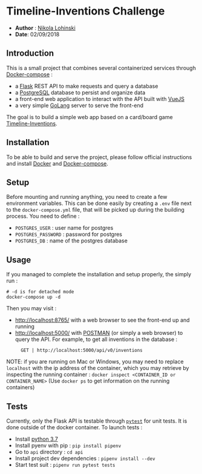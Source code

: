 # Timeline-Inventions Challenge

- **Author** : [Nikola Lohinski](http://github.com/NikolaLohinski)
- **Date**: 02/09/2018

## Introduction

This is a small project that combines several containerized services through
[Docker-compose](https://docs.docker.com/compose/overview/) :
- a [Flask](http://flask.pocoo.org/) REST API to make requests and query a database
- a [PostgreSQL](https://www.postgresql.org/) database to persist and organize data
- a front-end web application to interact with the API built with [VueJS](https://vuejs.org/)
- a very simple [GoLang](https://golang.org/) server to serve the front-end

The goal is to build a simple web app based on a card/board game
[Timeline-Inventions](https://www.boardgamegeek.com/boardgame/85256/timeline-inventions).

## Installation

To be able to build and serve the project, please follow official instructions and install
[Docker](https://docs.docker.com/install/) and [Docker-compose](https://docs.docker.com/compose/install/#install-compose).

## Setup

Before mounting and running anything, you need to create a few environment variables. This can be done easily by
creating a `.env` file next to the `docker-compose.yml` file, that will be picked up during the building process. You
need to define :
- `POSTGRES_USER` : user name for postgres
- `POSTGRES_PASSWORD` : password for postgres
- `POSTGRES_DB` : name of the postgres database

## Usage

If you managed to complete the installation and setup properly, the simply run :
```
# -d is for detached mode
docker-compose up -d
```
Then you may visit :
- [http://localhost:8765/](http://localhost:8080/) with a web browser to see the front-end up and running
- [http://localhost:5000/](http://localhost:5000/) with [POSTMAN](https://www.getpostman.com/) (or simply a web browser)
to query the API. For example, to get all inventions in the database :
  ```
    GET | http://localhost:5000/api/v0/inventions
  ```
NOTE: if you are running on Mac or Windows, you may need to replace `localhost` with the ip address of the container,
which you may retrieve by inspecting the running container : `docker inspect <CONTAINER_ID or CONTAINER_NAME>`
(Use `docker ps` to get information on the running containers)

## Tests

Currently, only the Flask API is testable through [`pytest`](https://docs.pytest.org/en/latest/) for unit tests. It is
done outside of the docker container. To launch tests :
- Install [python 3.7](https://www.python.org/downloads/release/python-370/)
- Install pyenv with pip : `pip install pipenv`
- Go to `api` directory : `cd api`
- Install project dev dependencies : `pipenv install --dev`
- Start test suit : `pipenv run pytest tests`
